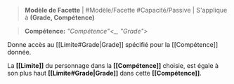 > **Modèle de Facette** | #Modèle/Facette #Capacité/Passive  |
> S'applique à **(Grade, Compétence)**

> **Compétence:** _"Compétence"<\_, "Grade">_

Donne accès au [[Limite#Grade|Grade]] spécifié pour la [[Compétence]] donnée.

La **[[Limite]]** du personnage dans la  **[[Compétence]]** choisie, est égale à son plus haut **[[Limite#Grade|Grade]]** dans cette **[[Compétence]]**.